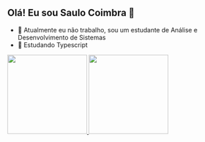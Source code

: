 ## Olá! Eu sou Saulo Coimbra 👋



- 🔭 Atualmente eu não trabalho, sou um estudante de Análise e Desenvolvimento de Sistemas
- 🌱 Estudando Typescript

<div>
  <a href="https://github.com/saulo-coimbra47">
  <img height="180em" src="https://github-readme-stats.vercel.app/api?username=saulo-coimbra47&show_icons=true&theme=dark&include_all_commits=true&count_private=true"/>
  <img height="180em" src="https://github-readme-stats.vercel.app/api/top-langs/?username=saulo-coimbra47&layout=compact&langs_count=16&theme=dark"/>
</div>
